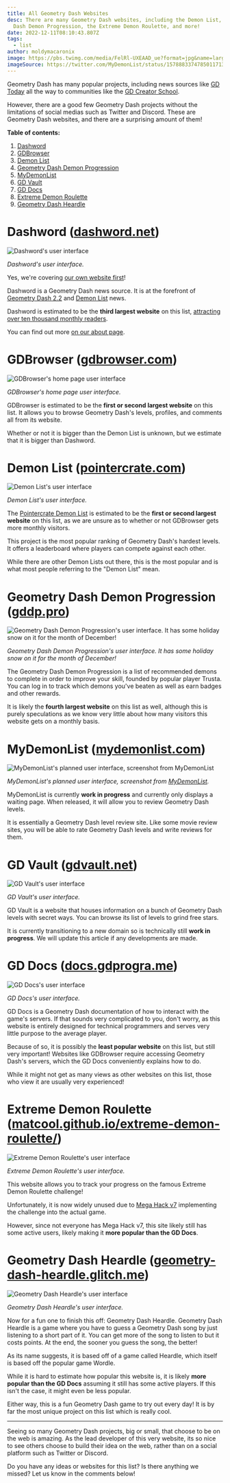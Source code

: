 ```yaml
---
title: All Geometry Dash Websites
desc: There are many Geometry Dash websites, including the Demon List, Geometry
  Dash Demon Progression, the Extreme Demon Roulette, and more!
date: 2022-12-11T08:10:43.807Z
tags:
  - list
author: moldymacaronix
image: https://pbs.twimg.com/media/FelRl-UXEAAD_ue?format=jpg&name=large
imageSource: https://twitter.com/MyDemonList/status/1578883374785011713
---
```

Geometry Dash has many popular projects, including news sources like [GD Today](https://twitter.com/today_gd) all the way to communities like the [GD Creator School](/authors/gdcs/).

However, there are a good few Geometry Dash projects without the limitations of social medias such as Twitter and Discord. These are Geometry Dash websites, and there are a surprising amount of them!

**Table of contents:**

1. [Dashword](#dashword-(dashword.net))
2. [GDBrowser](#gdbrowser-(gdbrowser.com))
3. [Demon List](#demon-list-(pointercrate.com))
4. [Geometry Dash Demon Progression](#geometry-dash-demon-progression-(gddp.pro))
5. [MyDemonList](#mydemonlist-(mydemonlist.com))
6. [GD Vault](#gd-vault-(gdvault.net))
7. [GD Docs](#gd-docs-(docs.gdprogra.me))
8. [Extreme Demon Roulette](#extreme-demon-roulette-(matcool.github.io%2Fextreme-demon-roulette%2F))
9. [Geometry Dash Heardle](#geometry-dash-heardle-(geometry-dash-heardle.glitch.me))


# Dashword ([dashword.net](/))

![Dashword's user interface](https://media.discordapp.net/attachments/392087938239954950/1051415901506912266/image.png)

*Dashword's user interface.*

Yes, we're covering [our own website first](/)!

Dashword i﻿s a Geometry Dash news source. It is at the forefront of [Geometry Dash 2.2](/categories/2.2/) and [Demon List](/categories/demonlist/) news.

Dashword is estimated to be the **third largest website** on this list, [attracting over ten thousand monthly readers](https://www.dashword.net/posts/dashword-surpasses-10-000-monthly-readers/).

You can find out more [on our about page](/about/).

# GDBrowser ([gdbrowser.com](https://gdbrowser.com/))

![GDBrowser's home page user interface](https://media.discordapp.net/attachments/392087938239954950/1051415595742142524/image.png?width=1384&height=675)

*GDBrowser's home page user interface.*

G﻿DBrowser is estimated to be the **first or second largest website** on this list. It allows you to browse Geometry Dash's levels, profiles, and comments all from its website.

Whether or not it is bigger than the Demon List is unknown, but we estimate that it is bigger than Dashword.

# Demon List ([pointercrate.com](https://pointercrate.com/))

![Demon List's user interface](https://media.discordapp.net/attachments/392087938239954950/1051415159068950568/image.png)

*Demon List's user interface.*

The [Pointercrate Demon List](/categories/demonlist/) is estimated to be the **first or second largest website** on this list, as we are unsure as to whether or not GDBrowser gets more monthly visitors.

This project is the most popular ranking of Geometry Dash's hardest levels. It offers a leaderboard where players can compete against each other.

While there are other Demon Lists out there, this is the most popular and is what most people referring to the "Demon List" mean.

# Geometry Dash Demon Progression ([gddp.pro](https://gddp.pro/))

![Geometry Dash Demon Progression's user interface. It has some holiday snow on it for the month of December!](https://media.discordapp.net/attachments/392087938239954950/1051414763604815872/image.png?width=781&height=675)

*Geometry Dash Demon Progression's user interface. It has some holiday snow on it for the month of December!*

The Geometry Dash Demon Progression is a list of recommended demons to complete in order to improve your skill, founded by popular player Trusta. You can log in to track which demons you've beaten as well as earn badges and other rewards.

It is likely the **fourth largest website** on this list as well, although this is purely speculations as we know very little about how many visitors this website gets on a monthly basis.

# MyDemonList ([mydemonlist.com](https://mydemonlist.com/))

![MyDemonList's planned user interface, screenshot from MyDemonList](https://pbs.twimg.com/media/FelRlTLWYAIny6E?format=jpg&name=large)

*MyDemonList's planned user interface, screenshot from [MyDemonList](https://twitter.com/MyDemonList/status/1578883374785011713).*

MyDemonList is currently **work in progress** and currently only displays a waiting page. When released, it will allow you to review Geometry Dash levels.

It is essentially a Geometry Dash level review site. Like some movie review sites, you will be able to rate Geometry Dash levels and write reviews for them.

# GD Vault ([gdvault.net](http://vault.niffy.ml/))

![GD Vault's user interface](https://media.discordapp.net/attachments/392087938239954950/1051413840295886888/image.png?width=1399&height=675)

*GD Vault's user interface.*

G﻿D Vault is a website that houses information on a bunch of Geometry Dash levels with secret ways. You can browse its list of levels to grind free stars.

It is currently transitioning to a new domain so is technically still **work in progress**. We will update this article if any developments are made.

# GD Docs ([docs.gdprogra.me](https://docs.gdprogra.me/#/))

![GD Docs's user interface](https://media.discordapp.net/attachments/392087938239954950/1051413069118578740/image.png?width=1397&height=676)

*GD Docs's user interface.*

G﻿D Docs is a Geometry Dash documentation of how to interact with the game's servers. If that sounds very complicated to you, don't worry, as this website is entirely designed for technical programmers and serves very little purpose to the average player.

Because of so, it is possibly the **least popular website** on this list, but still very important! Websites like GDBrowser require accessing Geometry Dash's servers, which the GD Docs conveniently explains how to do.

While it might not get as many views as other websites on this list, those who view it are usually very experienced!

# Extreme Demon Roulette ([matcool.github.io/extreme-demon-roulette/](https://matcool.github.io/extreme-demon-roulette/))

![Extreme Demon Roulette's user interface](https://media.discordapp.net/attachments/392087938239954950/1051413553451638814/image.png)

*Extreme Demon Roulette's user interface.*

This website allows you to track your progress on the famous Extreme Demon Roulette challenge!

Unfortunately, it is now widely unused due to [Mega Hack v7](/posts/5-must-have-geometry-dash-mods-that-you-need-right-now/) implementing the challenge into the actual game.

However, since not everyone has Mega Hack v7, this site likely still has some active users, likely making it **more popular than the GD Docs**.

# Geometry Dash Heardle ([geometry-dash-heardle.glitch.me](https://geometry-dash-heardle.glitch.me/))

![Geometry Dash Heardle's user interface](https://media.discordapp.net/attachments/392087938239954950/1051413287033638972/image.png?width=1323&height=676)

*Geometry Dash Heardle's user interface.*

Now for a fun one to finish this off: Geometry Dash Heardle. Geometry Dash Heardle is a game where you have to guess a Geometry Dash song by just listening to a short part of it. You can get more of the song to listen to but it costs points. At the end, the sooner you guess the song, the better!

A﻿s its name suggests, it is based off of a game called Heardle, which itself is based off the popular game Wordle.

While it is hard to estimate how popular this website is, it is likely **more popular than the GD Docs** assuming it still has some active players. If this isn't the case, it might even be less popular.

Either way, this is a fun Geometry Dash game to try out every day! It is by far the most unique project on this list which is really cool.

---

Seeing so many Geometry Dash projects, big or small, that choose to be on the web is amazing. As the lead developer of this very website, its so nice to see others choose to build their idea on the web, rather than on a social platform such as Twitter or Discord.

Do you have any ideas or websites for this list? Is there anything we missed? Let us know in the comments below!